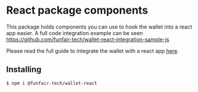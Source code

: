 # React package components

This package holds components you can use to hook the wallet into a react app easier. A full code integration example can be seen https://github.com/funfair-tech/wallet-react-integration-sample-js

Please read the full guide to integrate the wallet with a react app [here](https://funfair-tech.github.io/fun-wallet-docs/guide/web-sdk/react.html).

## Installing

```bash
$ npm i @funfair-tech/wallet-react
```
